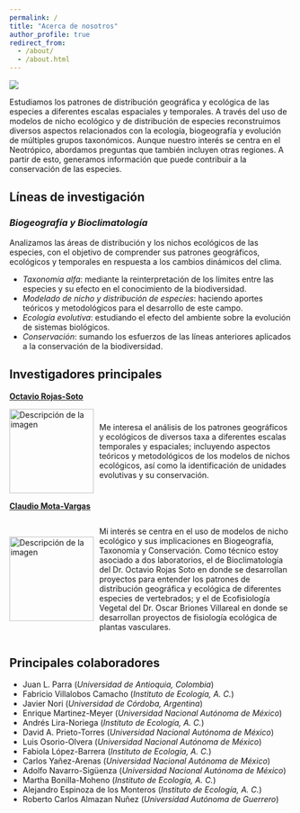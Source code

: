 ```yaml
---
permalink: /
title: "Acerca de nosotros"
author_profile: true
redirect_from: 
  - /about/
  - /about.html
---
```

![](https://labbioclim.github.io/bioclimat/images/grupo.png)

Estudiamos los patrones de distribución geográfica y ecológica de las especies a diferentes escalas espaciales y temporales. A través del uso de modelos de nicho ecológico y de distribución de especies reconstruimos diversos aspectos relacionados con la ecología, biogeografía y evolución de múltiples grupos taxonómicos. Aunque nuestro interés se centra en el Neotrópico, abordamos preguntas que también incluyen otras regiones. A partir de esto, generamos información que puede contribuir a la conservación de las especies.

Líneas de investigación
------
### *Biogeografía y Bioclimatología*
Analizamos las áreas de distribución y los nichos ecológicos de las especies, con el objetivo de comprender sus patrones geográficos, ecológicos y temporales en respuesta a los cambios dinámicos del clima.

* *Taxonomía alfa*: mediante la reinterpretación de los límites entre las especies y su efecto en el conocimiento de la biodiversidad.
* *Modelado de nicho y distribución de especies*: haciendo aportes teóricos y metodológicos para el desarrollo de este campo.
* *Ecología evolutiva*: estudiando el efecto del ambiente sobre la evolución de sistemas biológicos.
* *Conservación*: sumando los esfuerzos de las líneas anteriores aplicados a la conservación de la biodiversidad.

Investigadores principales
------
[**Octavio Rojas-Soto**](https://www.researchgate.net/profile/Octavio-Rojas-Soto)

<div style="display: flex; align-items: center;">
  <img src="https://labbioclim.github.io/bioclimat/images/octavio.png" alt="Descripción de la imagen" width="150" style="margin-right: 10px;">
  <p>Me interesa el análisis de los patrones geográficos y ecológicos de diversos taxa a diferentes escalas temporales y espaciales; incluyendo aspectos teóricos y metodológicos de los modelos de nichos ecológicos, así como la identificación de unidades evolutivas y su conservación.</p>
</div>


[**Claudio Mota-Vargas**](https://www.researchgate.net/profile/Claudio-Mota-Vargas)

<div style="display: flex; align-items: center;">
  <img src="https://labbioclim.github.io/bioclimat/images/claudio.png" alt="Descripción de la imagen" width="150" style="margin-right: 10px;">
  <p>Mi interés se centra en el uso de modelos de nicho ecológico y sus implicaciones en Biogeografía, Taxonomía y Conservación. Como técnico estoy asociado a dos laboratorios, el de Bioclimatología del Dr. Octavio Rojas Soto en donde se desarrollan proyectos para entender los patrones de distribución geográfica y ecológica de diferentes especies de vertebrados; y el de Ecofisiología Vegetal del Dr. Oscar Briones Villareal en donde se desarrollan proyectos de fisiología ecológica de plantas vasculares.</p>
</div>

Principales colaboradores
------
* Juan L. Parra (*Universidad de Antioquia, Colombia*)
* Fabricio Villalobos Camacho (*Instituto de Ecología, A. C.*)
* Javier Nori (*Universidad de Córdoba, Argentina*)
* Enrique Martinez-Meyer (*Universidad Nacional Autónoma de México*)
* Andrés Lira-Noriega (*Instituto de Ecología, A. C.*)
* David A. Prieto-Torres (*Universidad Nacional Autónoma de México*)
* Luis Osorio-Olvera (*Universidad Nacional Autónoma de México*)
* Fabiola López-Barrera (*Instituto de Ecología, A. C.*)
* Carlos Yañez-Arenas (*Universidad Nacional Autónoma de México*)
* Adolfo Navarro-Sigüenza (*Universidad Nacional Autónoma de México*)
* Martha Bonilla-Moheno (*Instituto de Ecología, A. C.*)
* Alejandro Espinoza de los Monteros (*Instituto de Ecología, A. C.*)
* Roberto Carlos Almazan Nuñez (*Universidad Autónoma de Guerrero*)
